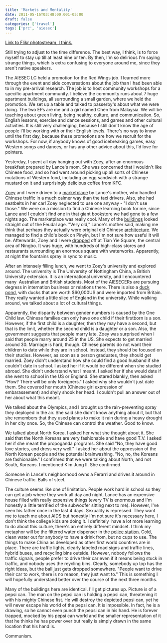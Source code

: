 ```yaml
---
title: 'Markets and Mentality'
date: 2011-05-16T03:48:00.001-05:00
draft: false
categories: ['travel']
tags: ['prc', 'aiesec']
---
```


[Link to Flikr photostream, I think.](http://www.flickr.com/photos/62673615@N03/with/5725824474/)

Still trying to adjust to the time difference. The best way, I think, is to force myself to stay up till at least nine or ten. By then, I'm so delirious I'm saying strange things, which is extra confusing to everyone around me, since they aren't native speakers.

The AIESEC LC held a promotion for the Red Wings job. I learned more through the event and side conversations about the job than I had been able to in my pre-arrival research. The job is to host community workshops for a specific apartment community. I believe the community runs about 7 huge apartment buildings, all surrounding a small garden, where we held the promotion. We set up a table and talked to passerby's about what we were doing. The two EPs are me and a girl named Chen from Malaysia. We will be teaching about green living, being healthy, culture, and communication. So, English lessons, exercise and dance sessions, and games and other cultural activities. It is still very challenging, because I still don't know the age of people I'll be working with or their English levels. There's no way to know until the first day, because these promotions are how we recruit for the workshops. For now, if anybody knows of good icebreaking games, easy Western songs and dances, or has any other advice about this, I'd love for pointers.

Yesterday, I spent all day hanging out with Zoey, after an enormous breakfast prepared by Lance's mom. She was concerned that I wouldn't like Chinese food, and so had went around picking up all sorts of Chinese mutations of Western food, including an egg sandwich with a strange mustard on it and surprisingly delicious coffee from KFC. 

[Zoey](http://www.flickr.com/photos/62673615@N03/5725910188/in/photostream) and I were driven to a [marketplace](http://www.flickr.com/photos/62673615@N03/5725243819/in/photostream) by Lance's mother, who handled Chinese traffic in a much calmer way than the taxi drivers. Also, she had seatbelts in her car! Zoey neglected to use one anyway - "I don't use those." We were on a mission to find a Chinese learning book for me, since Lance and I couldn't find one in that giant bookstore we had gone to a few nights ago. The marketplace was really cool. Many of the [buildings](http://www.flickr.com/photos/62673615@N03/5725883778/in/photostream) looked straight out of the Feudal age. "Very old," Lance's mother said, making me think that perhaps they actually were original old Chinese [architecture](http://www.flickr.com/photos/62673615@N03/5725325333/in/photostream). We managed to find a child's book on Pinyin, but I'm not sure how useful it will be. Afterwards, Zoey and I were [dropped](http://www.flickr.com/photos/62673615@N03/5725824474/in/photostream) off at Tian Yie Square, the central area of Ningbo. It was huge, with hundreds of high-class stores and restaurants surrounding an enormous square with waterworks. Apparently, at night the fountains spray in sync to music.


After an intensely filling lunch, we went to Zoey's university and explored around. The university is The University of Nottingham China, a British University extension. It is an international university, and I encountered many  Australian and British students. Most of the AIESECERs are pursuing degress in internation business or relations there. There is also a [duck pond](http://www.flickr.com/photos/62673615@N03/5725912400/in/photostream), with ducks that are worth $60,000US and were imported from Britain. They really wanted a little slice of England in the university. While walking around, we talked about a lot of cultural things.

Apparently, the disparity between gender numbers is caused by the One Child law. Chinese families can only have one child if their firstborn is a son. However, if the first child is a daughter, then they may have a second, but that is the limit, whether the second child is a daughter or a son. Also, the government suggests that people marry late. Zoey was surprised when I said that people marry around 25 in the US. She expects to get married around 30. Marriage is hard, though. Chinese parents do not want their children to date while they are in school. Instead, they should be focused on their studies. However, as soon as a person graduates, they should get married. Zoey didn't understand how she could find a good husband if she couldn't date in school. I asked her if it would be different when she studied abroad. She didn't understand what I meant. I asked her if she would date if she went to school in the US or England. She stared blankly, then asked "How? There will be only foreigners." I asked why she wouldn't just date them. She covered her mouth (Chinese girl expression of embarassement) and shyly shook her head. I couldn't pull an answer out of her about what this meant.

We talked about the Olympics, and I brought up the rain-preventing spray they deployed in the air. She said she didn't know anything about it, but that she remembers that they used planes to make it rain during a heavy drought in her city once. So, the Chinese can control the weather. Good to know.

We talked about North Korea. I asked her what she thought about it. She said that the North Koreans are very fashionable and have good T.V. I asked her if she meant the propoganda programs. She said "No, they have good love stories, and dress very well." I asked her about the oppression of the North Korean people and the potential brainwashing. "No, no, the Koreans are fashionable." I confirmed that we were talking about North, and not South, Koreans. I mentioned Kim Jung Il. She confirmed.

Someone in Lance's neighborhood owns a Ferarri and drives it around in Chinese traffic. Balls of steel.

The culture seems like one of limitation. People work hard in school so they can get a job where they work all day and night. Lance has an expensive house filled with really expensive things (every TV is enormous and I'm honestly a little terrified of the subwoofer sitting next to me). However, I've seen his father once in the last 4 days. Sexuality is repressed. They want me to teach me about AIDS but honestly I'm not sure it's necessary here, I don't think the college kids are doing it. I definitely  have a lot more learning to do about this culture, there's an entirely different mindset. I think my metaphor will be the filtered water dispenser in the [police station](http://www.flickr.com/photos/62673615@N03/5725301309/in/photostream). Cold, clean water out for anybody to have a drink from, but no cups to use. The things to make China as developed as other first world countires are in place. There are traffic lights, clearly labeled road signs and traffic lines, hybrid buses, and recycling bins outside. However, nobody follows the traffic signals, people prefer to drive their car even if it means being stuck in traffic, and nobody uses the reycling bins. Clearly, somebody up top has the right ideas, but the ball just gets dropped somewhere. "People want to drive their car to work, there is no reason, they just want to." This is something I will hopefully understand better over the course of the next three months.

Many of the buildings here are identical. I'll get pictures up. Picture is of a pepsi can. The man on the pepsi can is holding a pepsi can, threatening it with his mighty Chinese fist. He will destroy the depicted pepsi can, yet he will never escape his world of the pepsi can. It is impossible. In fact, he is a drawing, so he cannot even punch the pepsi can in his hand. He is forever trapped, mocked by his pepsi can world and the smaller representation of it that he thinks he has power over but really is simply drawn in the same location that his hand is.

Communism.

